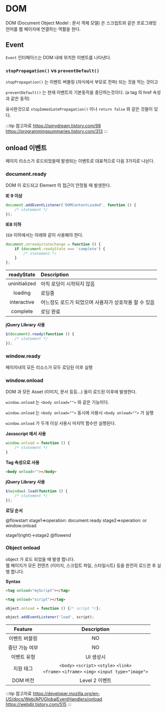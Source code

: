 # DOM

DOM (Document Object Model : 문서 객체 모델) 은 스크립트와 같은 프로그래밍 언어를 웹 페이지에 연결하는 역활을 한다.

## Event

`Event` 인터페이스는 DOM 내에 위치한 이벤트를 나타낸다.

### `stopPropagation()` vs `preventDefault()`

`stopPropagation()` 는 이벤트 버블링 (자식에서 부모로 전파) 되는 것을 막는 것이고

`preventDefault()` 는 현재 이벤트의 기본동작을 중단하는것이다. (a tag 의 href 속성과 같은 동작)

유사한것으로 `stopImmediatePropagation()` 이나 `return false` 와 같은 것들이 있다.

:::tip 참고자료
<https://ismydream.tistory.com/98>
<https://programmingsummaries.tistory.com/313>
:::

## onload 이벤트

페이지 리소스가 로드되었을때 발생되는 이벤트로 대표적으로 다음 3가지로 나뉜다.

### document.ready

DOM 이 로드되고 Element 의 접근이 안정될 때 발생한다.

**IE 9 이상**

```javascript
document.addEventListener('DOMContentLoaded', function () {
    /* statement */
});
```

**IE8 이하**

`IE8` 이하에서는 아래와 같이 사용해야 한다.

```javascript
document.onreadystatechange = function () {
    if (document.readyState === 'complete') {
        /* statement */
    }
};
```

|readyState|Description|
|:--:|:--|
|uninitialized|아직 로딩이 시작되지 않음|
|loading|로딩중|
|interactive|어느정도 로드가 되었으며 사용자가 상호작용 할 수 있음|
|complete|로딩 완료|

**jQuery Library 사용**

```javascript
$(document).ready(function () {
    /* statement */
});
```

### window.ready

페이지내의 모든 리소스가 모두 로딩된 이후 실행

### window.onload

DOM 과 모든 Asset (이미지, 문서 등등...) 들이 로드된 이후에 발생한다.

`window.onload` 는 `<body onload="">` 와 같은 기능이다.

`window.onload` 는 `<body onload="">` 동시에 사용시 `<body onload="">` 가 실행

`window.onload` 가 두개 이상 사용시 마지막 함수만 실행된다.

**Javascript 에서 사용**

```javascript
window.onload = function () {
    /* statement */
}
```

**Tag 속성으로 사용**

```html
<body onload=""></body>
```

**jQuery Library 사용**

```javascript
$(window).load(function () {
    /* statement */
});
```

**로딩 순서**

@flowstart
stage1=>operation: document.ready
stage2=>operation: <body onload> or window.onload

stage1(right)->stage2
@flowend

### Object onload

object 가 로드 되었을 때 발생 합니다.  
웹 페이지가 모든 컨텐츠 (이미지, 스크립트 파일, 스타일시트) 등을 완전히 로드한 후 실행 합니다.

**Syntax**

```html
<tag onload="myScript"></tag>
```

```html
<tag onload="script"></tag>
```

```javascript
object.onload = function () {/* script */};
```

```javascript
object.addEventListener('load', script);
```

| Feature | Description |
| :---: | :---: |
| 이벤트 버블링 | NO |
| 중단 가능 여부 | NO |
| 이벤트 유형 | UI 생성시 |
| 지원 태그 | `<body>` `<script>` `<style>` `<link>` <br/> `<frame>` `<iframe>` `<img>` `<input type="image">`|
| DOM 버전 | Level 2 이벤트 |

:::tip 참고자료
<https://developer.mozilla.org/en-US/docs/Web/API/GlobalEventHandlers/onload>  
<https://webdir.tistory.com/515>
:::
